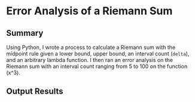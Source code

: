 # Error Analysis of a Riemann Sum

## Summary

Using Python, I wrote a process to calculate a Riemann sum with the midpoint rule given a lower bound, upper bound, an interval count (`delta`), and an arbitrary lambda function. I then ran an error analysis on the Riemann sum with an interval count ranging from 5 to 100 on the function \(x^3\).

## Output Results
 
